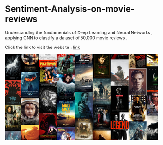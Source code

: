 # Sentiment-Analysis-on-movie-reviews
Understanding the fundamentals of Deep Learning and Neural Networks , applying CNN to classify a dataset of 50,000 movie reviews .

Click the link to visit the website : [link](https://sentiment-analysis-on-movie-reviews.streamlit.app/)


![movies](movies.jpg)
